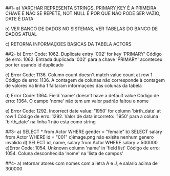 ##1-
a) VARCHAR REPRESENTA STRINGS, PRIMARY KEY É A PRIMEIRA CHAVE E NÃO SE REPETE,
NOT NULL É POR QUE NÃO PODE SER VAZIO, DATE É DATA

b) VER BANCO DE DADOS NO SISTEMAS, VER TABELAS DO BANCO DE DADOS ATUAL

c) RETORNA INFORMAÇOES BASICAS DA TABELA ACTORS

##2-
b) Error Code: 1062. Duplicate entry '002' for key 'PRIMARY'
Código de erro: 1062. Entrada duplicada '002' para a chave 'PRIMARY'
aconteceu por ter usando id duplicado

c) Error Code: 1136. Column count doesn't match value count at row 1
Código de erro: 1136. A contagem de colunas não corresponde à contagem de valores na linha 1
faltaram informaçoes das colunas da tabela 

d) Error Code: 1364. Field 'name' doesn't have a default value
Código de erro: 1364. O campo 'nome' não tem um valor padrão
faltou o nome

e) Error Code: 1292. Incorrect date value: '1950' for column 'birth_date' at row 1
Código de erro: 1292. Valor de data incorreto: '1950' para a coluna 'birth_date' na linha 1
não esta como string

##3- 
a) SELECT * from Actor WHERE gender = "female"
b) SELECT salary from Actor WHERE id = "001"
c)image.png
não exisite nenhum genero invalido
d) SELECT id, name, salary from Actor WHERE salary > 500000
e)Error Code: 1054. Unknown column 'name' in 'field list'
Código de erro: 1054. Coluna desconhecida 'nome' na 'lista de campos'

##4-
a) retornar atores com nomes com a letra A e J, e salario acima de 300000


